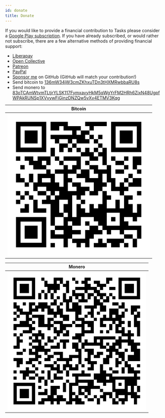 ```yaml
---
id: donate
title: Donate
---
```


If you would like to provide a financial contribution to Tasks please consider a
[Google Play subscription](subscribe.md). If you have already subscribed, or would rather
not subscribe, there are a few alternative methods of providing financial
support:

* [Liberapay](https://liberapay.com/tasks)
* [Open Collective](https://opencollective.com/tasks)
* [Patreon](https://www.patreon.com/tasks)
* [PayPal](https://www.paypal.com/cgi-bin/webscr?cmd=_donations&business=alex@tasks.org)
* [Sponsor me](https://github.com/sponsors/abaker) on GitHub (GitHub will match your contribution!)
* Send bitcoin to [136mW34jW3cmZKhxuTDn3tHXMRwbbaRU8s](bitcoin:136mW34jW3cmZKhxuTDn3tHXMRwbbaRU8s)
* Send monero to [83oTCAmWtvmTLtjrYLSK117FymxavyHkM5qWgYrFM2HRh6ZixN48UgpfWPAkRUNSp1XVvywFiGinzDNZQw5vXv4ETMV3Kqg](monero:83oTCAmWtvmTLtjrYLSK117FymxavyHkM5qWgYrFM2HRh6ZixN48UgpfWPAkRUNSp1XVvywFiGinzDNZQw5vXv4ETMV3Kqg)

| Bitcoin |
|:-------:|
| [![Bitcoin](assets/bitcoin.svg)](bitcoin:136mW34jW3cmZKhxuTDn3tHXMRwbbaRU8s) |

| Monero |
|:------:|
| [![Monero](assets/monero.svg)](monero:83oTCAmWtvmTLtjrYLSK117FymxavyHkM5qWgYrFM2HRh6ZixN48UgpfWPAkRUNSp1XVvywFiGinzDNZQw5vXv4ETMV3Kqg) |

